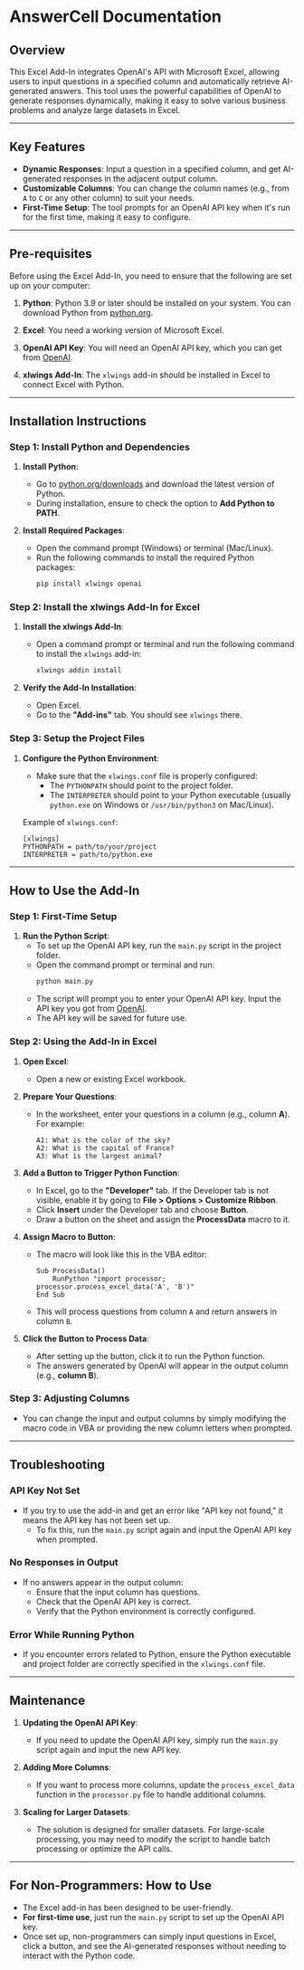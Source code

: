 # **AnswerCell Documentation**

## **Overview**
This Excel Add-In integrates OpenAI's API with Microsoft Excel, allowing users to input questions in a specified column and automatically retrieve AI-generated answers. This tool uses the powerful capabilities of OpenAI to generate responses dynamically, making it easy to solve various business problems and analyze large datasets in Excel.

---

## **Key Features**
- **Dynamic Responses**: Input a question in a specified column, and get AI-generated responses in the adjacent output column.
- **Customizable Columns**: You can change the column names (e.g., from `A` to `C` or any other column) to suit your needs.
- **First-Time Setup**: The tool prompts for an OpenAI API key when it's run for the first time, making it easy to configure.

---

## **Pre-requisites**
Before using the Excel Add-In, you need to ensure that the following are set up on your computer:

1. **Python**: Python 3.9 or later should be installed on your system. You can download Python from [python.org](https://www.python.org/downloads/).
   
2. **Excel**: You need a working version of Microsoft Excel.

3. **OpenAI API Key**: You will need an OpenAI API key, which you can get from [OpenAI](https://platform.openai.com/account/api-keys).

4. **xlwings Add-In**: The `xlwings` add-in should be installed in Excel to connect Excel with Python.

---

## **Installation Instructions**

### **Step 1: Install Python and Dependencies**

1. **Install Python**:
   - Go to [python.org/downloads](https://www.python.org/downloads/) and download the latest version of Python.
   - During installation, ensure to check the option to **Add Python to PATH**.

2. **Install Required Packages**:
   - Open the command prompt (Windows) or terminal (Mac/Linux).
   - Run the following commands to install the required Python packages:
     ```bash
     pip install xlwings openai
     ```

### **Step 2: Install the xlwings Add-In for Excel**

1. **Install the xlwings Add-In**:
   - Open a command prompt or terminal and run the following command to install the `xlwings` add-in:
     ```bash
     xlwings addin install
     ```

2. **Verify the Add-In Installation**:
   - Open Excel.
   - Go to the **"Add-ins"** tab. You should see `xlwings` there.

### **Step 3: Setup the Project Files**

1. **Configure the Python Environment**:
   - Make sure that the `xlwings.conf` file is properly configured:
     - The `PYTHONPATH` should point to the project folder.
     - The `INTERPRETER` should point to your Python executable (usually `python.exe` on Windows or `/usr/bin/python3` on Mac/Linux).
   
   Example of `xlwings.conf`:
   ```plaintext
   [xlwings]
   PYTHONPATH = path/to/your/project
   INTERPRETER = path/to/python.exe
   ```

---

## **How to Use the Add-In**

### **Step 1: First-Time Setup**

1. **Run the Python Script**:
   - To set up the OpenAI API key, run the `main.py` script in the project folder.
   - Open the command prompt or terminal and run:
     ```bash
     python main.py
     ```
   - The script will prompt you to enter your OpenAI API key. Input the API key you got from [OpenAI](https://platform.openai.com/account/api-keys).
   - The API key will be saved for future use.

### **Step 2: Using the Add-In in Excel**

1. **Open Excel**:
   - Open a new or existing Excel workbook.

2. **Prepare Your Questions**:
   - In the worksheet, enter your questions in a column (e.g., column **A**). For example:
     ```
     A1: What is the color of the sky?
     A2: What is the capital of France?
     A3: What is the largest animal?
     ```

3. **Add a Button to Trigger Python Function**:
   - In Excel, go to the **"Developer"** tab. If the Developer tab is not visible, enable it by going to **File > Options > Customize Ribbon**.
   - Click **Insert** under the Developer tab and choose **Button**.
   - Draw a button on the sheet and assign the **ProcessData** macro to it.

4. **Assign Macro to Button**:
   - The macro will look like this in the VBA editor:
     ```vba
     Sub ProcessData()
         RunPython "import processor; processor.process_excel_data('A', 'B')"
     End Sub
     ```
   - This will process questions from column `A` and return answers in column `B`.

5. **Click the Button to Process Data**:
   - After setting up the button, click it to run the Python function.
   - The answers generated by OpenAI will appear in the output column (e.g., **column B**).

### **Step 3: Adjusting Columns**

- You can change the input and output columns by simply modifying the macro code in VBA or providing the new column letters when prompted.

---

## **Troubleshooting**

### **API Key Not Set**
- If you try to use the add-in and get an error like "API key not found," it means the API key has not been set up.
  - To fix this, run the `main.py` script again and input the OpenAI API key when prompted.

### **No Responses in Output**
- If no answers appear in the output column:
  - Ensure that the input column has questions.
  - Check that the OpenAI API key is correct.
  - Verify that the Python environment is correctly configured.

### **Error While Running Python**
- If you encounter errors related to Python, ensure the Python executable and project folder are correctly specified in the `xlwings.conf` file.

---

## **Maintenance**

1. **Updating the OpenAI API Key**:
   - If you need to update the OpenAI API key, simply run the `main.py` script again and input the new API key.
   
2. **Adding More Columns**:
   - If you want to process more columns, update the `process_excel_data` function in the `processor.py` file to handle additional columns.
   
3. **Scaling for Larger Datasets**:
   - The solution is designed for smaller datasets. For large-scale processing, you may need to modify the script to handle batch processing or optimize the API calls.

---

## **For Non-Programmers: How to Use**
- The Excel add-in has been designed to be user-friendly.
- **For first-time use**, just run the `main.py` script to set up the OpenAI API key.
- Once set up, non-programmers can simply input questions in Excel, click a button, and see the AI-generated responses without needing to interact with the Python code.
